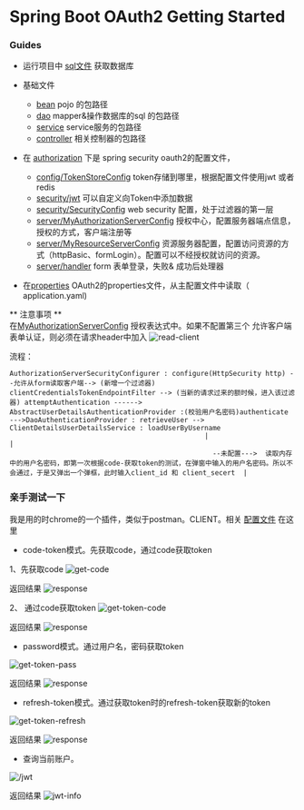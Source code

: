 # Spring Boot OAuth2 Getting Started

### Guides

* 运行项目中 [sql文件](./src/main/resources/db) 获取数据库

* 基础文件
    - [bean](./src/main/java/com/jelly/oauth2demo/bean)  pojo 的包路径
    - [dao](./src/main/java/com/jelly/oauth2demo/dao)  mapper&操作数据库的sql 的包路径
    - [service](./src/main/java/com/jelly/oauth2demo/service)  service服务的包路径
    - [controller](./src/main/java/com/jelly/oauth2demo/controller)  相关控制器的包路径

* 在 [authorization](src/main/java/com/jelly/oauth2demo/authorization) 下是 spring security oauth2的配置文件，
    - [config/TokenStoreConfig](src/main/java/com/jelly/oauth2demo/authorization/config/TokenStoreConfig.java) token存储到哪里，根据配置文件使用jwt 或者 redis
    - [security/jwt](src/main/java/com/jelly/oauth2demo/authorization/security/jwt) 可以自定义向Token中添加数据
    - [security/SecurityConfig](src/main/java/com/jelly/oauth2demo/authorization/security/SecurityConfig.java) web security 配置，处于过滤器的第一层
    - [server/MyAuthorizationServerConfig](src/main/java/com/jelly/oauth2demo/authorization/server/MyAuthorizationServerConfig.java) 授权中心，配置服务器端点信息，授权的方式，客户端注册等
    - [server/MyResourceServerConfig](src/main/java/com/jelly/oauth2demo/authorization/server/MyResourceServerConfig.java) 资源服务器配置，配置访问资源的方式（httpBasic、formLogin）。配置可以不经授权就访问的资源。
    - [server/handler](src/main/java/com/jelly/oauth2demo/authorization/server/handler) form 表单登录，失败& 成功后处理器
* 在[properties](src/main/java/com/jelly/oauth2demo/authorization/properties) OAuth2的properties文件，从主配置文件中读取（ application.yaml)


** 注意事项 **  
 在[MyAuthorizationServerConfig](src/main/java/com/jelly/oauth2demo/authorization/server/MyAuthorizationServerConfig.java) 授权表达式中。如果不配置第三个 允许客户端表单认证，则必须在请求header中加入
![read-client](src/main/resources/templates/read-client.png)

流程：
```
AuthorizationServerSecurityConfigurer : configure(HttpSecurity http) --允许从form读取客户端--> (新增一个过滤器) clientCredentialsTokenEndpointFilter --> (当新的请求过来的额时候，进入该过滤器) attemptAuthentication ------>  AbstractUserDetailsAuthenticationProvider :(校验用户名密码)authenticate --->DaoAuthenticationProvider : retrieveUser -->  ClientDetailsUserDetailsService : loadUserByUsername
                                                |                                                                                                                                                                          |                                 
                                                  --未配置--->  读取内存中的用户名密码，即第一次根据code-获取token的测试，在弹窗中输入的用户名密码。所以不会通过，于是又弹出一个弹框，此时输入client_id 和 client_secert  |
```                                                  
                 
###  亲手测试一下
 我是用的时chrome的一个插件，类似于postman。CLIENT。相关 [配置文件](src/main/resources/db/security-oauth2.json) 在这里

* code-token模式。先获取code，通过code获取token  

1、先获取code
 ![get-code](src/main/resources/templates/get-code.png)                                                
   
 返回结果 
 ![response](src/main/resources/templates/response.png)     
 
2、 通过code获取token
 ![get-token-code](src/main/resources/templates/get-token-code.png)       
   
 返回结果 
 ![response](src/main/resources/templates/response.png)     
 

* password模式。通过用户名，密码获取token 

 ![get-token-pass](src/main/resources/templates/get-token-pass.png)    
    
 返回结果 
 ![response](src/main/resources/templates/response.png)     
  
 
* refresh-token模式。通过获取token时的refresh-token获取新的token

 ![get-token-refresh](src/main/resources/templates/get-token-refresh.png)    
    
 返回结果 
 ![response](src/main/resources/templates/response.png)     
  
  
* 查询当前账户。

 ![/jwt](src/main/resources/templates/jwt.png)    
    
 返回结果 
 ![jwt-info](src/main/resources/templates/jwt-info.png)     
                                       
